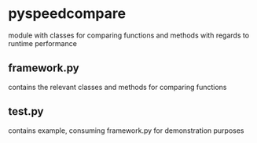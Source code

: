 # pyspeedcompare
module with classes for comparing functions and methods with regards to runtime performance

## framework.py

contains the relevant classes and methods for comparing functions

## test.py

contains example, consuming framework.py for demonstration purposes
